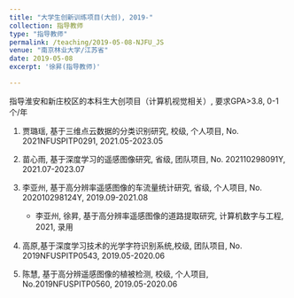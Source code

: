```yaml
---
title: "大学生创新训练项目(大创), 2019-"
collection: 指导教师
type: "指导教师"
permalink: /teaching/2019-05-08-NJFU_JS
venue: "南京林业大学/江苏省"
date: 2019-05-08
excerpt: '徐昇(指导教师)'

---
```

指导淮安和新庄校区的本科生大创项目（计算机视觉相关）, 要求GPA>3.8, 0-1个/年

1. 贾璐瑶, 基于三维点云数据的分类识别研究, 校级, 个人项目, No. 2021NFUSPITP0291, 2021.05-2023.05

1. 苗心雨, 基于深度学习的遥感图像研究, 省级, 团队项目, No. 202110298091Y, 2021.07-2023.07

1. 李亚州, 基于高分辨率遥感图像的车流量统计研究, 省级, 个人项目, No. 202010298124Y, 2019.09-2021.08
    *  李亚州, 徐昇, 基于高分辨率遥感图像的道路提取研究, 计算机数字与工程, 2021, 录用 


1. 高原,基于深度学习技术的光学字符识别系统,校级, 团队项目, No. 2019NFUSPITP0543, 2019.05-2020.06

1. 陈慧, 基于高分辨遥感图像的植被检测, 校级, 个人项目, No.2019NFUSPITP0560, 2019.05-2020.06








